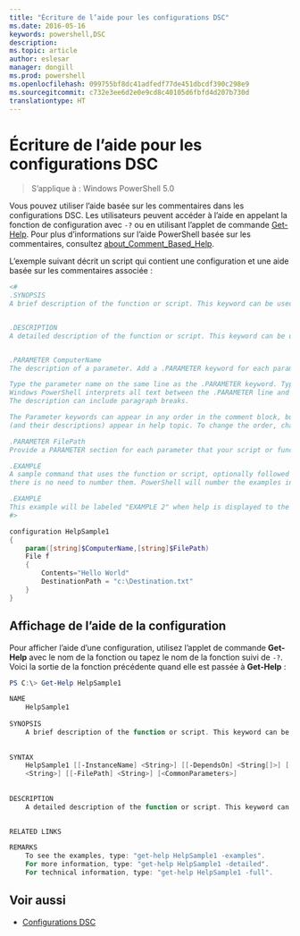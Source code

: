 ```yaml
---
title: "Écriture de l’aide pour les configurations DSC"
ms.date: 2016-05-16
keywords: powershell,DSC
description: 
ms.topic: article
author: eslesar
manager: dongill
ms.prod: powershell
ms.openlocfilehash: 099755bf8dc41adfedf77de451dbcdf390c298e9
ms.sourcegitcommit: c732e3ee6d2e0e9cd8c40105d6fbfd4d207b730d
translationtype: HT
---
```

# <a name="writing-help-for-dsc-configurations"></a>Écriture de l’aide pour les configurations DSC

>S’applique à : Windows PowerShell 5.0

Vous pouvez utiliser l’aide basée sur les commentaires dans les configurations DSC. Les utilisateurs peuvent accéder à l’aide en appelant la fonction de configuration avec `-?` ou en utilisant l’applet de commande [Get-Help](https://technet.microsoft.com/en-us/library/hh849696.aspx). Pour plus d’informations sur l’aide PowerShell basée sur les commentaires, consultez [about_Comment_Based_Help](https://technet.microsoft.com/en-us/library/hh847834.aspx).

L’exemple suivant décrit un script qui contient une configuration et une aide basée sur les commentaires associée :

```powershell
<#
.SYNOPSIS
A brief description of the function or script. This keyword can be used only once for each configuration.


.DESCRIPTION
A detailed description of the function or script. This keyword can be used only once for each configuration.


.PARAMETER ComputerName
The description of a parameter. Add a .PARAMETER keyword for each parameter in the function or script syntax.

Type the parameter name on the same line as the .PARAMETER keyword. Type the parameter description on the lines following the .PARAMETER keyword. 
Windows PowerShell interprets all text between the .PARAMETER line and the next keyword or the end of the comment block as part of the parameter description. 
The description can include paragraph breaks.

The Parameter keywords can appear in any order in the comment block, but the function or script syntax determines the order in which the parameters 
(and their descriptions) appear in help topic. To change the order, change the syntax.

.PARAMETER FilePath
Provide a PARAMETER section for each parameter that your script or function accepts.

.EXAMPLE
A sample command that uses the function or script, optionally followed by sample output and a description. Repeat this keyword for each example. If you have multiple examples,
there is no need to number them. PowerShell will number the examples in help text.

.EXAMPLE
This example will be labeled "EXAMPLE 2" when help is displayed to the user.
#>

configuration HelpSample1
{
    param([string]$ComputerName,[string]$FilePath)
    File f
    {
        Contents="Hello World"
        DestinationPath = "c:\Destination.txt"
    }
}
```

## <a name="viewing-configuration-help"></a>Affichage de l’aide de la configuration

Pour afficher l’aide d’une configuration, utilisez l’applet de commande **Get-Help** avec le nom de la fonction ou tapez le nom de la fonction suivi de `-?`. Voici la sortie de la fonction précédente quand elle est passée à **Get-Help** :

```powershell
PS C:\> Get-Help HelpSample1

NAME
    HelpSample1
    
SYNOPSIS
    A brief description of the function or script. This keyword can be used only once for each configuration.
    
    
SYNTAX
    HelpSample1 [[-InstanceName] <String>] [[-DependsOn] <String[]>] [[-OutputPath] <String>] [[-ConfigurationData] <Hashtable>] [[-ComputerName] 
    <String>] [[-FilePath] <String>] [<CommonParameters>]
    
    
DESCRIPTION
    A detailed description of the function or script. This keyword can be used only once for each configuration.
    

RELATED LINKS

REMARKS
    To see the examples, type: "get-help HelpSample1 -examples".
    For more information, type: "get-help HelpSample1 -detailed".
    For technical information, type: "get-help HelpSample1 -full".
```

## <a name="see-also"></a>Voir aussi
* [Configurations DSC](configurations.md)

